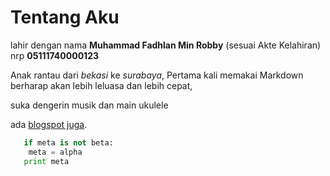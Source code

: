 # Tentang Aku

lahir dengan nama **Muhammad Fadhlan Min Robby** (sesuai Akte Kelahiran)
nrp **05111740000123**

Anak rantau dari *bekasi* ke *surabaya*,
Pertama kali memakai Markdown berharap akan lebih leluasa dan lebih cepat,

suka dengerin musik dan main ukulele

ada [blogspot juga](https:\\apnih.blogspot.com).

```python
   if meta is not beta:
   	meta = alpha
   print meta
```

